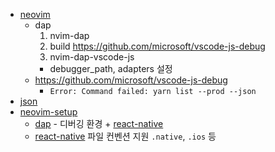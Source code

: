 - [neovim](/neovim)
  - dap
    1. nvim-dap
    2. build https://github.com/microsoft/vscode-js-debug
    3. nvim-dap-vscode-js
      - debugger_path, adapters 설정
  + https://github.com/microsoft/vscode-js-debug
    - `Error: Command failed: yarn list --prod --json`
- [json](json)
- [neovim-setup](/neovim-setup)
  - [dap](/dap) - 디버깅 환경 + [react-native](../react-native)
  - [react-native](/react-native) 파일 컨벤션 지원 `.native`, `.ios` 등

